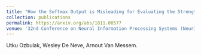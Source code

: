 ```yaml
---
title: "How the Softmax Output is Misleading for Evaluating the Strength of Adversarial Examples"
collection: publications
permalink: https://arxiv.org/abs/1811.08577
venue: '32nd Conference on Neural Information Processing Systems (NeurIPS 2018), Montréal, Canada. Workshop on Security in Machine Learning (SECML 2018).'
---
```

Utku Ozbulak, Wesley De Neve, Arnout Van Messem.
